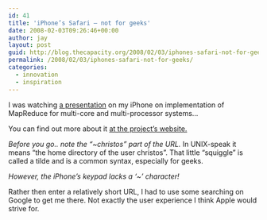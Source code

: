 ```yaml
---
id: 41
title: 'iPhone’s Safari – not for geeks'
date: 2008-02-03T09:26:46+00:00
author: jay
layout: post
guid: http://blog.thecapacity.org/2008/02/03/iphones-safari-not-for-geeks/
permalink: /2008/02/03/iphones-safari-not-for-geeks/
categories:
  - innovation
  - inspiration
---
```

I was watching [a presentation](http://video.google.com/videoplay?docid=5795534100478091031 "Stanford's Phoenix") on my iPhone on implementation of MapReduce for multi-core and multi-processor systems…

You can find out more about it [at the project’s website.](http://csl.stanford.edu/~christos/sw/phoenix/ "Phoenix")

_Before you go.. note the “~christos” part of the URL._ In UNIX-speak it means “the home directory of the user christos”. That little “squiggle” is called a tilde and is a common syntax, especially for geeks.

_However, the iPhone’s keypad lacks a ‘~’ character!_

Rather then enter a relatively short URL, I had to use some searching on Google to get me there. Not exactly the user experience I think Apple would strive for.

